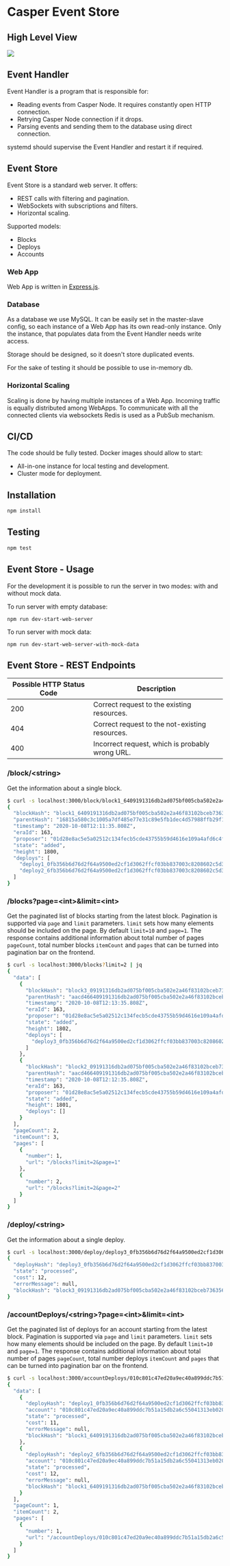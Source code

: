 # Casper Event Store
## High Level View
![](diagram.png)

## Event Handler
Event Handler is a program that is responsible for:
* Reading events from Casper Node. It requires constantly open HTTP connection.
* Retrying Casper Node connection if it drops.
* Parsing events and sending them to the database using direct connection.

systemd should supervise the Event Handler and restart it if required.

## Event Store
Event Store is a standard web server. It offers:
* REST calls with filtering and pagination.
* WebSockets with subscriptions and filters.
* Horizontal scaling.

Supported models:
* Blocks
* Deploys
* Accounts

### Web App
Web App is written in [Express.js](https://expressjs.com/).

### Database
As a database we use MySQL. It can be easily set in the master-slave config,
so each instance of a Web App has its own read-only instance. Only the
instance, that populates data from the Event Handler needs write access.

Storage should be designed, so it doesn't store duplicated events.

For the sake of testing it should be possible to use in-memory db. 

### Horizontal Scaling
Scaling is done by having multiple instances of a Web App. Incoming traffic
is equally distributed among WebApps. To communicate with all the 
connected clients via websockets Redis is used as a PubSub mechanism.

## CI/CD
The code should be fully tested. Docker images should allow to
start:
* All-in-one instance for local testing and development. 
* Cluster mode for deployment.

## Installation
```bash
npm install
```

## Testing
```bash
npm test
```

## Event Store - Usage
For the development it is possible to run the server in two modes:
with and without mock data.

To run server with empty database:
```
npm run dev-start-web-server
```

To run server with mock data:
```
npm run dev-start-web-server-with-mock-data
```
## Event Store - REST Endpoints

Possible HTTP Status Code | Description
--------------------------|-------------
200                       | Correct request to the existing resources.
404                       | Correct request to the not-existing resources.
400                       | Incorrect request, which is probably wrong URL.

### /block/\<string>
Get the information about a single block.

```bash
$ curl -s localhost:3000/block/block1_6409191316db2ad075bf005cba502e2a46f83102bceb736356a9c51111 | jq
{
  "blockHash": "block1_6409191316db2ad075bf005cba502e2a46f83102bceb736356a9c51111",
  "parentHash": "16815a580c3c1005a7df485e77e31c89e5fb1dec4d57988ffb29f1e699977414",
  "timestamp": "2020-10-08T12:11:35.808Z",
  "eraId": 163,
  "proposer": "01d28e8ac5e5a02512c134fecb5cde43755b59d4616e109a4afd6c4f908bf82606",
  "state": "added",
  "height": 1800,
  "deploys": [
    "deploy1_0fb356b6d76d2f64a9500ed2cf1d3062ffcf03bb837003c8208602c5d3",
    "deploy2_6fb356b6d76d2f64a9500ed2cf1d3062ffcf03bb837003c8208602c5d3"
  ]
}
```

### /blocks?page=\<int>&limit=\<int>
Get the paginated list of blocks starting from the latest block.
Pagination is supported via `page` and `limit` parameters.
`limit` sets how many elements should be included on the page.
By default `limit=10` and `page=1`.
The response contains additional information about total number of pages `pageCount`,
total number blocks `itemCount` and `pages` that can be turned into pagination
bar on the frontend.

```bash
$ curl -s localhost:3000/blocks?limit=2 | jq
{
  "data": [
    {
      "blockHash": "block3_09191316db2ad075bf005cba502e2a46f83102bceb736356a9c51111",
      "parentHash": "aacd466409191316db2ad075bf005cba502e2a46f83102bceb736356a9c51111",
      "timestamp": "2020-10-08T12:13:35.808Z",
      "eraId": 163,
      "proposer": "01d28e8ac5e5a02512c134fecb5cde43755b59d4616e109a4afd6c4f908bf82606",
      "state": "added",
      "height": 1802,
      "deploys": [
        "deploy3_0fb356b6d76d2f64a9500ed2cf1d3062ffcf03bb837003c8208602c5d3"
      ]
    },
    {
      "blockHash": "block2_09191316db2ad075bf005cba502e2a46f83102bceb736356a9c51111",
      "parentHash": "aacd466409191316db2ad075bf005cba502e2a46f83102bceb736356a9c51111",
      "timestamp": "2020-10-08T12:12:35.808Z",
      "eraId": 163,
      "proposer": "01d28e8ac5e5a02512c134fecb5cde43755b59d4616e109a4afd6c4f908bf82606",
      "state": "added",
      "height": 1801,
      "deploys": []
    }
  ],
  "pageCount": 2,
  "itemCount": 3,
  "pages": [
    {
      "number": 1,
      "url": "/blocks?limit=2&page=1"
    },
    {
      "number": 2,
      "url": "/blocks?limit=2&page=2"
    }
  ]
}
```

### /deploy/\<string>
Get the information about a single deploy.

```bash
$ curl -s localhost:3000/deploy/deploy3_0fb356b6d76d2f64a9500ed2cf1d3062ffcf03bb837003c8208602c5d3 | jq
{
  "deployHash": "deploy3_0fb356b6d76d2f64a9500ed2cf1d3062ffcf03bb837003c8208602c5d3",
  "state": "processed",
  "cost": 12,
  "errorMessage": null,
  "blockHash": "block3_09191316db2ad075bf005cba502e2a46f83102bceb736356a9c51111"
}
```

### /accountDeploys/\<string>?page=\<int>&limit=\<int>
Get the paginated list of deploys for an account starting from the latest block.
Pagination is supported via `page` and `limit` parameters.
`limit` sets how many elements should be included on the page.
By default `limit=10` and `page=1`.
The response contains additional information about total number of pages `pageCount`,
total number deploys `itemCount` and `pages` that can be turned into pagination
bar on the frontend.


```bash
$ curl -s localhost:3000/accountDeploys/010c801c47ed20a9ec40a899ddc7b51a15db2a6c55041313eb0201ae04ee9bf932?page=1&limit=10
{
  "data": [
    {
      "deployHash": "deploy1_0fb356b6d76d2f64a9500ed2cf1d3062ffcf03bb837003c8208602c5d3",
      "account": "010c801c47ed20a9ec40a899ddc7b51a15db2a6c55041313eb0201ae04ee9bf932",
      "state": "processed",
      "cost": 11,
      "errorMessage": null,
      "blockHash": "block1_6409191316db2ad075bf005cba502e2a46f83102bceb736356a9c51111"
    },
    {
      "deployHash": "deploy2_6fb356b6d76d2f64a9500ed2cf1d3062ffcf03bb837003c8208602c5d3",
      "account": "010c801c47ed20a9ec40a899ddc7b51a15db2a6c55041313eb0201ae04ee9bf932",
      "state": "processed",
      "cost": 12,
      "errorMessage": null,
      "blockHash": "block1_6409191316db2ad075bf005cba502e2a46f83102bceb736356a9c51111"
    }
  ],
  "pageCount": 1,
  "itemCount": 2,
  "pages": [
    {
      "number": 1,
      "url": "/accountDeploys/010c801c47ed20a9ec40a899ddc7b51a15db2a6c55041313eb0201ae04ee9bf932?page=1&limit=10"
    }
  ]
}
```